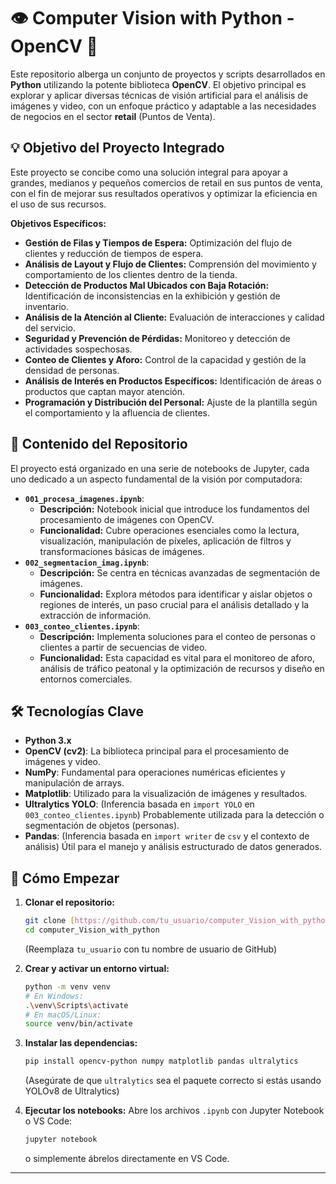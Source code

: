 # 👁️ Computer Vision with Python - OpenCV 🚀

Este repositorio alberga un conjunto de proyectos y scripts desarrollados en **Python** utilizando la potente biblioteca **OpenCV**. El objetivo principal es explorar y aplicar diversas técnicas de visión artificial para el análisis de imágenes y video, con un enfoque práctico y adaptable a las necesidades de negocios en el sector **retail** (Puntos de Venta).

## 💡 Objetivo del Proyecto Integrado

Este proyecto se concibe como una solución integral para apoyar a grandes, medianos y pequeños comercios de retail en sus puntos de venta, con el fin de mejorar sus resultados operativos y optimizar la eficiencia en el uso de sus recursos.

**Objetivos Específicos:**

* **Gestión de Filas y Tiempos de Espera:** Optimización del flujo de clientes y reducción de tiempos de espera.
* **Análisis de Layout y Flujo de Clientes:** Comprensión del movimiento y comportamiento de los clientes dentro de la tienda.
* **Detección de Productos Mal Ubicados con Baja Rotación:** Identificación de inconsistencias en la exhibición y gestión de inventario.
* **Análisis de la Atención al Cliente:** Evaluación de interacciones y calidad del servicio.
* **Seguridad y Prevención de Pérdidas:** Monitoreo y detección de actividades sospechosas.
* **Conteo de Clientes y Aforo:** Control de la capacidad y gestión de la densidad de personas.
* **Análisis de Interés en Productos Específicos:** Identificación de áreas o productos que captan mayor atención.
* **Programación y Distribución del Personal:** Ajuste de la plantilla según el comportamiento y la afluencia de clientes.

## 📁 Contenido del Repositorio

El proyecto está organizado en una serie de notebooks de Jupyter, cada uno dedicado a un aspecto fundamental de la visión por computadora:

* **`001_procesa_imagenes.ipynb`**:
    * **Descripción:** Notebook inicial que introduce los fundamentos del procesamiento de imágenes con OpenCV.
    * **Funcionalidad:** Cubre operaciones esenciales como la lectura, visualización, manipulación de píxeles, aplicación de filtros y transformaciones básicas de imágenes.
* **`002_segmentacion_imag.ipynb`**:
    * **Descripción:** Se centra en técnicas avanzadas de segmentación de imágenes.
    * **Funcionalidad:** Explora métodos para identificar y aislar objetos o regiones de interés, un paso crucial para el análisis detallado y la extracción de información.
* **`003_conteo_clientes.ipynb`**:
    * **Descripción:** Implementa soluciones para el conteo de personas o clientes a partir de secuencias de video.
    * **Funcionalidad:** Esta capacidad es vital para el monitoreo de aforo, análisis de tráfico peatonal y la optimización de recursos y diseño en entornos comerciales.

## 🛠️ Tecnologías Clave

* **Python 3.x**
* **OpenCV (cv2)**: La biblioteca principal para el procesamiento de imágenes y video.
* **NumPy**: Fundamental para operaciones numéricas eficientes y manipulación de arrays.
* **Matplotlib**: Utilizado para la visualización de imágenes y resultados.
* **Ultralytics YOLO**: (Inferencia basada en `import YOLO` en `003_conteo_clientes.ipynb`) Probablemente utilizada para la detección o segmentación de objetos (personas).
* **Pandas**: (Inferencia basada en `import writer` de `csv` y el contexto de análisis) Útil para el manejo y análisis estructurado de datos generados.

## 🚀 Cómo Empezar

1.  **Clonar el repositorio:**
    ```bash
    git clone [https://github.com/tu_usuario/computer_Vision_with_python.git](https://github.com/tu_usuario/computer_Vision_with_python.git)
    cd computer_Vision_with_python
    ```
    (Reemplaza `tu_usuario` con tu nombre de usuario de GitHub)

2.  **Crear y activar un entorno virtual:**
    ```bash
    python -m venv venv
    # En Windows:
    .\venv\Scripts\activate
    # En macOS/Linux:
    source venv/bin/activate
    ```

3.  **Instalar las dependencias:**
    ```bash
    pip install opencv-python numpy matplotlib pandas ultralytics
    ```
    (Asegúrate de que `ultralytics` sea el paquete correcto si estás usando YOLOv8 de Ultralytics)

4.  **Ejecutar los notebooks:**
    Abre los archivos `.ipynb` con Jupyter Notebook o VS Code:
    ```bash
    jupyter notebook
    ```
    o simplemente ábrelos directamente en VS Code.

---